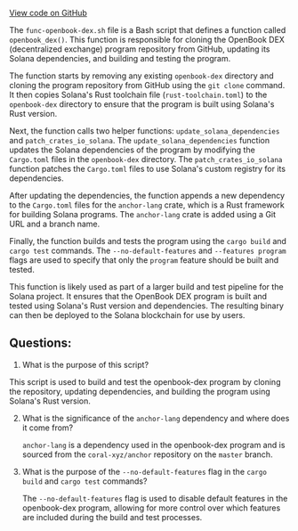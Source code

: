 [View code on GitHub](https://github.com/solana-labs/solana/blob/master/ci/downstream-projects/func-openbook-dex.sh)

The `func-openbook-dex.sh` file is a Bash script that defines a function called `openbook_dex()`. This function is responsible for cloning the OpenBook DEX (decentralized exchange) program repository from GitHub, updating its Solana dependencies, and building and testing the program.

The function starts by removing any existing `openbook-dex` directory and cloning the program repository from GitHub using the `git clone` command. It then copies Solana's Rust toolchain file (`rust-toolchain.toml`) to the `openbook-dex` directory to ensure that the program is built using Solana's Rust version.

Next, the function calls two helper functions: `update_solana_dependencies` and `patch_crates_io_solana`. The `update_solana_dependencies` function updates the Solana dependencies of the program by modifying the `Cargo.toml` files in the `openbook-dex` directory. The `patch_crates_io_solana` function patches the `Cargo.toml` files to use Solana's custom registry for its dependencies.

After updating the dependencies, the function appends a new dependency to the `Cargo.toml` files for the `anchor-lang` crate, which is a Rust framework for building Solana programs. The `anchor-lang` crate is added using a Git URL and a branch name.

Finally, the function builds and tests the program using the `cargo build` and `cargo test` commands. The `--no-default-features` and `--features program` flags are used to specify that only the `program` feature should be built and tested.

This function is likely used as part of a larger build and test pipeline for the Solana project. It ensures that the OpenBook DEX program is built and tested using Solana's Rust version and dependencies. The resulting binary can then be deployed to the Solana blockchain for use by users.
## Questions: 
 1. What is the purpose of this script?
   
   This script is used to build and test the openbook-dex program by cloning the repository, updating dependencies, and building the program using Solana's Rust version.

2. What is the significance of the `anchor-lang` dependency and where does it come from?
   
   `anchor-lang` is a dependency used in the openbook-dex program and is sourced from the `coral-xyz/anchor` repository on the `master` branch.

3. What is the purpose of the `--no-default-features` flag in the `cargo build` and `cargo test` commands?
   
   The `--no-default-features` flag is used to disable default features in the openbook-dex program, allowing for more control over which features are included during the build and test processes.